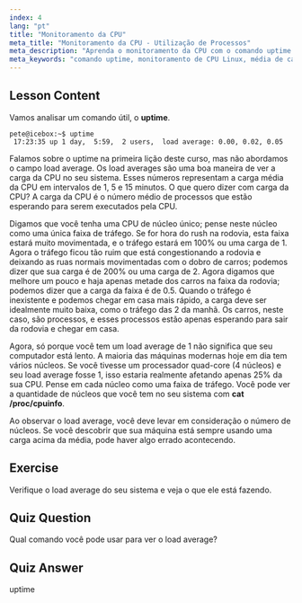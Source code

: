 ```yaml
---
index: 4
lang: "pt"
title: "Monitoramento da CPU"
meta_title: "Monitoramento da CPU - Utilização de Processos"
meta_description: "Aprenda o monitoramento da CPU com o comando uptime. Entenda a média de carga, o uso da CPU e como interpretar o desempenho do sistema para iniciantes em Linux."
meta_keywords: "comando uptime, monitoramento de CPU Linux, média de carga, desempenho do sistema, tutorial Linux, guia para iniciantes"
---
```


## Lesson Content

Vamos analisar um comando útil, o **uptime**.

```
pete@icebox:~$ uptime
 17:23:35 up 1 day,  5:59,  2 users,  load average: 0.00, 0.02, 0.05
```

Falamos sobre o uptime na primeira lição deste curso, mas não abordamos o campo load average. Os load averages são uma boa maneira de ver a carga da CPU no seu sistema. Esses números representam a carga média da CPU em intervalos de 1, 5 e 15 minutos. O que quero dizer com carga da CPU? A carga da CPU é o número médio de processos que estão esperando para serem executados pela CPU.

Digamos que você tenha uma CPU de núcleo único; pense neste núcleo como uma única faixa de tráfego. Se for hora do rush na rodovia, esta faixa estará muito movimentada, e o tráfego estará em 100% ou uma carga de 1. Agora o tráfego ficou tão ruim que está congestionando a rodovia e deixando as ruas normais movimentadas com o dobro de carros; podemos dizer que sua carga é de 200% ou uma carga de 2. Agora digamos que melhore um pouco e haja apenas metade dos carros na faixa da rodovia; podemos dizer que a carga da faixa é de 0.5. Quando o tráfego é inexistente e podemos chegar em casa mais rápido, a carga deve ser idealmente muito baixa, como o tráfego das 2 da manhã. Os carros, neste caso, são processos, e esses processos estão apenas esperando para sair da rodovia e chegar em casa.

Agora, só porque você tem um load average de 1 não significa que seu computador está lento. A maioria das máquinas modernas hoje em dia tem vários núcleos. Se você tivesse um processador quad-core (4 núcleos) e seu load average fosse 1, isso estaria realmente afetando apenas 25% da sua CPU. Pense em cada núcleo como uma faixa de tráfego. Você pode ver a quantidade de núcleos que você tem no seu sistema com **cat /proc/cpuinfo**.

Ao observar o load average, você deve levar em consideração o número de núcleos. Se você descobrir que sua máquina está sempre usando uma carga acima da média, pode haver algo errado acontecendo.

## Exercise

Verifique o load average do seu sistema e veja o que ele está fazendo.

## Quiz Question

Qual comando você pode usar para ver o load average?

## Quiz Answer

uptime
